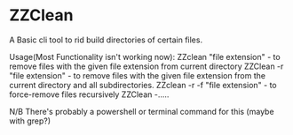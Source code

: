 # ZZClean

A Basic cli tool to rid build directories of certain files.

Usage(Most Functionality isn't working now):
  ZZclean "file extension" - to remove files with the given file extension from current directory
  ZZClean -r "file extension" - to remove files with the given file extension from the current directory and all subdirectories.
  ZZclean -r -f "file extension" - to force-remove files recursively
  ZZClean -.....

  
N/B There's probably a powershell or terminal command for this (maybe with grep?)  
